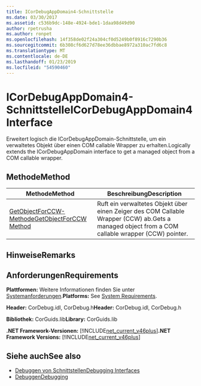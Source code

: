 ```yaml
---
title: ICorDebugAppDomain4-Schnittstelle
ms.date: 03/30/2017
ms.assetid: c536b9dc-148e-4924-bde1-1daa98d49d90
author: rpetrusha
ms.author: ronpet
ms.openlocfilehash: 14f358de02f24a304cf0d5249b0f8916c7290b36
ms.sourcegitcommit: 6b308cf6d627d78ee36dbbae8972a310ac7fd6c8
ms.translationtype: MT
ms.contentlocale: de-DE
ms.lasthandoff: 01/23/2019
ms.locfileid: "54590460"
---
```

# <a name="icordebugappdomain4-interface"></a><span data-ttu-id="ef064-102">ICorDebugAppDomain4-Schnittstelle</span><span class="sxs-lookup"><span data-stu-id="ef064-102">ICorDebugAppDomain4 Interface</span></span>
<span data-ttu-id="ef064-103">Erweitert logisch die ICorDebugAppDomain-Schnittstelle, um ein verwaltetes Objekt über einen COM callable Wrapper zu erhalten.</span><span class="sxs-lookup"><span data-stu-id="ef064-103">Logically extends the ICorDebugAppDomain interface to get a managed object from a COM callable wrapper.</span></span>  
  
## <a name="method"></a><span data-ttu-id="ef064-104">Methode</span><span class="sxs-lookup"><span data-stu-id="ef064-104">Method</span></span>  
  
|<span data-ttu-id="ef064-105">Methode</span><span class="sxs-lookup"><span data-stu-id="ef064-105">Method</span></span>|<span data-ttu-id="ef064-106">Beschreibung</span><span class="sxs-lookup"><span data-stu-id="ef064-106">Description</span></span>|  
|------------|-----------------|  
|[<span data-ttu-id="ef064-107">GetObjectForCCW-Methode</span><span class="sxs-lookup"><span data-stu-id="ef064-107">GetObjectForCCW Method</span></span>](../../../../docs/framework/unmanaged-api/debugging/icordebugappdomain4-getobjectforccw-method.md)|<span data-ttu-id="ef064-108">Ruft ein verwaltetes Objekt über einen Zeiger des COM Callable Wrapper (CCW) ab.</span><span class="sxs-lookup"><span data-stu-id="ef064-108">Gets a managed object from a COM callable wrapper (CCW) pointer.</span></span>|  
  
## <a name="remarks"></a><span data-ttu-id="ef064-109">Hinweise</span><span class="sxs-lookup"><span data-stu-id="ef064-109">Remarks</span></span>  
  
## <a name="requirements"></a><span data-ttu-id="ef064-110">Anforderungen</span><span class="sxs-lookup"><span data-stu-id="ef064-110">Requirements</span></span>  
 <span data-ttu-id="ef064-111">**Plattformen:** Weitere Informationen finden Sie unter [Systemanforderungen](../../../../docs/framework/get-started/system-requirements.md).</span><span class="sxs-lookup"><span data-stu-id="ef064-111">**Platforms:** See [System Requirements](../../../../docs/framework/get-started/system-requirements.md).</span></span>  
  
 <span data-ttu-id="ef064-112">**Header:** CorDebug.idl, CorDebug.h</span><span class="sxs-lookup"><span data-stu-id="ef064-112">**Header:** CorDebug.idl, CorDebug.h</span></span>  
  
 <span data-ttu-id="ef064-113">**Bibliothek:** CorGuids.lib</span><span class="sxs-lookup"><span data-stu-id="ef064-113">**Library:** CorGuids.lib</span></span>  
  
 <span data-ttu-id="ef064-114">**.NET Framework-Versionen:** [!INCLUDE[net_current_v46plus](../../../../includes/net-current-v46plus-md.md)]</span><span class="sxs-lookup"><span data-stu-id="ef064-114">**.NET Framework Versions:** [!INCLUDE[net_current_v46plus](../../../../includes/net-current-v46plus-md.md)]</span></span>  
  
## <a name="see-also"></a><span data-ttu-id="ef064-115">Siehe auch</span><span class="sxs-lookup"><span data-stu-id="ef064-115">See also</span></span>
- [<span data-ttu-id="ef064-116">Debuggen von Schnittstellen</span><span class="sxs-lookup"><span data-stu-id="ef064-116">Debugging Interfaces</span></span>](../../../../docs/framework/unmanaged-api/debugging/debugging-interfaces.md)
- [<span data-ttu-id="ef064-117">Debuggen</span><span class="sxs-lookup"><span data-stu-id="ef064-117">Debugging</span></span>](../../../../docs/framework/unmanaged-api/debugging/index.md)
